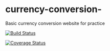 # currency-conversion-

Basic currency conversion website for practice 

[![Build Status](https://travis-ci.com/SoftwareChasers10/SoftwareChasers.svg?branch=master)](https://travis-ci.com/SoftwareChasers10/SoftwareChasers)

[![Coverage Status](https://coveralls.io/repos/github/SoftwareChasers10/SoftwareChasers/badge.svg?branch=master)](https://coveralls.io/github/SoftwareChasers10/SoftwareChasers?branch=master)
